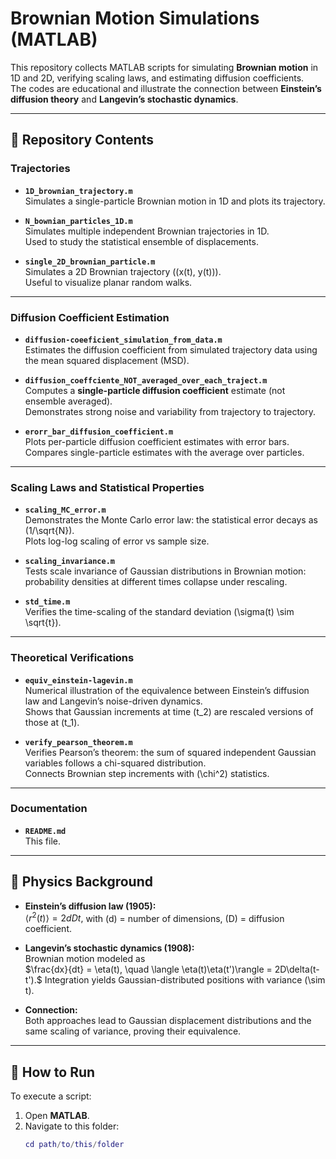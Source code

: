 # Brownian Motion Simulations (MATLAB)

This repository collects MATLAB scripts for simulating **Brownian motion** in 1D and 2D, verifying scaling laws, and estimating diffusion coefficients.  
The codes are educational and illustrate the connection between **Einstein’s diffusion theory** and **Langevin’s stochastic dynamics**.

---

## 📂 Repository Contents

### Trajectories
- **`1D_brownian_trajectory.m`**  
  Simulates a single-particle Brownian motion in 1D and plots its trajectory.

- **`N_bownian_particles_1D.m`**  
  Simulates multiple independent Brownian trajectories in 1D.  
  Used to study the statistical ensemble of displacements.

- **`single_2D_brownian_particle.m`**  
  Simulates a 2D Brownian trajectory \((x(t), y(t))\).  
  Useful to visualize planar random walks.

---

### Diffusion Coefficient Estimation
- **`diffusion-coeeficient_simulation_from_data.m`**  
  Estimates the diffusion coefficient from simulated trajectory data using the mean squared displacement (MSD).

- **`diffusion_coeffciente_NOT_averaged_over_each_traject.m`**  
  Computes a **single-particle diffusion coefficient** estimate (not ensemble averaged).  
  Demonstrates strong noise and variability from trajectory to trajectory.

- **`erorr_bar_diffusion_coefficient.m`**  
  Plots per-particle diffusion coefficient estimates with error bars.  
  Compares single-particle estimates with the average over particles.

---

### Scaling Laws and Statistical Properties
- **`scaling_MC_error.m`**  
  Demonstrates the Monte Carlo error law: the statistical error decays as \(1/\sqrt{N}\).  
  Plots log-log scaling of error vs sample size.

- **`scaling_invariance.m`**  
  Tests scale invariance of Gaussian distributions in Brownian motion:  
  probability densities at different times collapse under rescaling.

- **`std_time.m`**  
  Verifies the time-scaling of the standard deviation \(\sigma(t) \sim \sqrt{t}\).

---

### Theoretical Verifications
- **`equiv_einstein-lagevin.m`**  
  Numerical illustration of the equivalence between Einstein’s diffusion law and Langevin’s noise-driven dynamics.  
  Shows that Gaussian increments at time \(t_2\) are rescaled versions of those at \(t_1\).

- **`verify_pearson_theorem.m`**  
  Verifies Pearson’s theorem: the sum of squared independent Gaussian variables follows a chi-squared distribution.  
  Connects Brownian step increments with \(\chi^2\) statistics.

---

### Documentation
- **`README.md`**  
  This file.

---

## 📖 Physics Background

- **Einstein’s diffusion law (1905):**  
  $\langle r^2(t) \rangle = 2 d D t,$ 
  with \(d\) = number of dimensions, \(D\) = diffusion coefficient.

- **Langevin’s stochastic dynamics (1908):**  
  Brownian motion modeled as  
  $\frac{dx}{dt} = \eta(t), \quad \langle \eta(t)\eta(t')\rangle = 2D\delta(t-t').$
  Integration yields Gaussian-distributed positions with variance \(\sim t\).

- **Connection:**  
  Both approaches lead to Gaussian displacement distributions and the same scaling of variance, proving their equivalence.

---

## 🚀 How to Run

To execute a script:

1. Open **MATLAB**.  
2. Navigate to this folder:
   ```matlab
   cd path/to/this/folder
